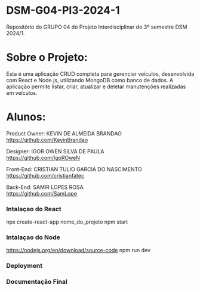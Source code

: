 # DSM-G04-PI3-2024-1
Repositório do GRUPO 04 do Projeto Interdisciplinar do 3º semestre DSM 2024/1. 

# Sobre o Projeto:
Esta é uma aplicação CRUD completa para gerenciar veículos, desenvolvida com React e Node.js, utilizando MongoDB como banco de dados. A aplicação permite listar, criar, atualizar e deletar manutenções realizadas em veículos.

# Alunos: 
Product Owner: KEVIN DE ALMEIDA BRANDAO    
https://github.com/KevinBrandao

Designer: IGOR OWEN SILVA DE PAULA  
https://github.com/IgoROweN

Front-End: CRISTIAN TULIO GARCIA DO NASCIMENTO    
https://github.com/cristianfatec

Back-End:  SAMIR LOPES ROSA  
https://github.com/SamLope

### Intalaçao do React
npx create-react-app nome_do_projeto
npm start

### Intalaçao do Node
https://nodejs.org/en/download/source-code
npm run dev

### Deployment

### Documentação Final
